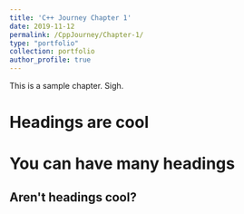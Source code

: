 ```yaml
---
title: 'C++ Journey Chapter 1'
date: 2019-11-12
permalink: /CppJourney/Chapter-1/
type: "portfolio"
collection: portfolio  
author_profile: true
---
```


This is a sample chapter. Sigh.

Headings are cool
======

You can have many headings
======

Aren't headings cool?
------
